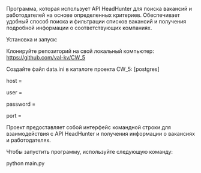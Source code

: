 Программа, которая использует API HeadHunter для поиска вакансий и работодателей на основе определенных критериев. Обеспечивает удобный способ поиска и фильтрации списков вакансий 
и получения подробной информации о соответствующих компаниях.

Установка и запуск:

Клонируйте репозиторий на свой локальный компьютер:
https://github.com/val-kv/CW_5


Создайте файл data.ini в каталоге проекта CW_5:
[postgres]

host =

user =

password =

port =

Проект предоставляет собой интерфейс командной строки для взаимодействия с API HeadHunter и получения информации о вакансиях и работодателях.

Чтобы запустить программу, используйте следующую команду:

python main.py

